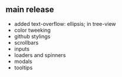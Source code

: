 ## main release
* added text-overflow: ellipsis; in tree-view
* color tweeking
* github stylings
* scrollbars
* inputs
* loaders and spinners
* modals
* tooltips
